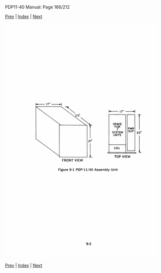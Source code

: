 PDP11-40 Manual: Page 166/212

[Prev](pdp11-40-000165.html) | [Index](index.html) | [Next](pdp11-40-000167.html)

![](pdp11-40-000166.gif)

[Prev](pdp11-40-000165.html) | [Index](index.html) | [Next](pdp11-40-000167.html)

